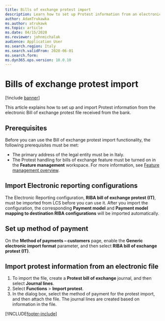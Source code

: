 ```yaml
---
title: Bills of exchange protest import
description: Learn how to set up Protest information from an electronic Bill of exchange protest file with an outline on importing electronic reporting configurations.
author: AdamTrukawka
ms.author: atrukawk
ms.topic: article
ms.date: 04/15/2020
ms.reviewer: johnmichalak
audience: Application User
ms.search.region: Italy
ms.search.validFrom: 2020-06-01
ms.search.form: 
ms.dyn365.ops.version: 10.0.10
---
```


# Bills of exchange protest import 

[!include [banner](../../includes/banner.md)]

This article explains how to set up and import Protest information from the electronic Bill of exchange protest file received from the bank.

## Prerequisites

Before you can use the Bill of exchange protest import functionality, the following prerequisites must be met:

- The primary address of the legal entity must be in Italy.
- The Protest handling for bills of exchange feature must be turned on in the **Feature management** workspace. For more information, see [Feature management overview](../../../fin-ops-core/fin-ops/get-started/feature-management/feature-management-overview.md).

## Import Electronic reporting configurations

The Electronic Reporting configuration, **RIBA bill of exchange protest (IT)**, must be imported from LCS before you can use it. After you import the configuration, the corresponding **Payment model** and **Payment model mapping to destination RIBA configurations** will be imported automatically.

## Set up method of payment

On the **Method of payments – customers** page, enable the **Generic electronic import format** parameter, and then select **RIBA bill of exchange protest (IT)**. 

## Import protest information from an electronic file

1. To import the file, create a **Protest bill of exchange** journal, and then select **Journal lines**.
2. Select **Functions** \> **Import protest**.
3. In the dialog box, select the method of payment for the protest import, and then attach the file. The journal lines are created based on information in the file.


[!INCLUDE[footer-include](../../../includes/footer-banner.md)]
